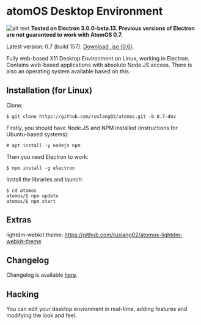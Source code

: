 # atomOS Desktop Environment
![alt text](https://raw.githubusercontent.com/ruslang02/atomos/0.7-dev/PREVIEW.png)
**Tested on Electron 3.0.0-beta.13. Previous versions of Electron are not guaranteed to work with AtomOS 0.7.**

Latest version: 0.7 (build 157). [Download .iso (0.6)](https://github.com/ruslang02/atomos/releases).

Fully web-based X11 Desktop Environment on Linux, working in Electron.
Contains web-based applications with absolute Node.JS access.
There is also an operating system available based on this.

## Installation (for Linux)

Clone:
```
$ git clone https://github.com/ruslang02/atomos.git -b 0.7-dev
```

Firstly, you should have Node.JS and NPM installed (instructions for Ubuntu-based systems):
```
# apt install -y nodejs npm
```
Then you need Electron to work:
```
$ npm install -g electron
```
Install the libraries and launch:
```
$ cd atomos
atomos/$ npm update
atomos/$ npm start
```

## Extras
lightdm-webkit theme: https://github.com/ruslang02/atomos-lightdm-webkit-theme

## Changelog
Changelog is available [here](https://github.com/ruslang02/atomos/blob/master/CHANGELOG.md).

## Hacking
You can edit your desktop envionment in real-time, adding features and modifying the look and feel.
